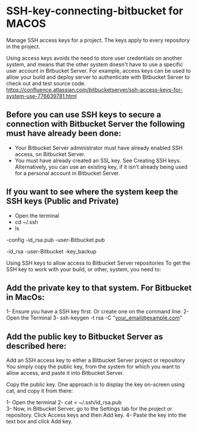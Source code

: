 # SSH-key-connecting-bitbucket for MACOS
Manage SSH access keys for a project. The keys apply to every repository in the project.

Using access keys avoids the need to store user credentials on another system, and means that the other system doesn't have to use a specific user account in Bitbucket Server. For example, access keys can be used to allow your build and deploy server to authenticate with Bitbucket Server to check out and test source code.
https://confluence.atlassian.com/bitbucketserver/ssh-access-keys-for-system-use-776639781.html

Before you can use SSH keys to secure a connection with Bitbucket Server the following must have already been done: 
-
- Your Bitbucket Server administrator must have already enabled SSH access, on Bitbucket Server.
- You must have already created an SSL key. See Creating SSH keys. Alternatively, you can use an existing key, if it isn't already being used for a personal account in Bitbucket Server.

If you want to see where the system keep the SSH keys (Public and Private)
-
- Open the terminal
- cd ~/.ssh
- ls

-config			-id_rsa.pub		-user-Bitbucket.pub

-id_rsa			-user-Bitbucket	-key_backup

Using SSH keys to allow access to Bitbucket Server repositories
To get the SSH key to work with your build, or other, system, you need to:

Add the private key to that system. For Bitbucket in MacOs:
  -  
1- Ensure you have a SSH key first.  Or create one on the command line:
2- Open the Terminal
3- ssh-keygen -t rsa -C "your_email@example.com"


Add the public key to Bitbucket Server as described here:
  -    
Add an SSH access key to either a Bitbucket Server project or repository
You simply copy the public key, from the system for which you want to allow access, and paste it into Bitbucket Server.

Copy the public key. One approach is to display the key on-screen using cat, and copy it from there:

1- Open the terminal
2- cat < ~/.ssh/id_rsa.pub  
3- Now, in Bitbucket Server, go to the Settings tab for the project or repository.
Click Access keys and then Add key.
4- Paste the key into the text box and click Add key.
  
  
  
  
  
  
  

